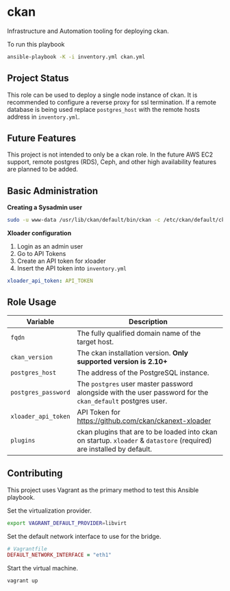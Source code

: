 # ckan
Infrastructure and Automation tooling for deploying ckan.

To run this playbook

```bash
ansible-playbook -K -i inventory.yml ckan.yml
```

## Project Status

This role can be used to deploy a single node instance of ckan. It is recommended to configure a reverse proxy for ssl termination. If a remote database is being used replace `postgres_host` with the remote hosts address in `inventory.yml`.

## Future Features

This project is not intended to only be a ckan role. In the future AWS EC2 support, remote postgres (RDS), Ceph,  and other high availability features are planned to be added.

## Basic Administration
**Creating a Sysadmin user**
```bash
sudo -u www-data /usr/lib/ckan/default/bin/ckan -c /etc/ckan/default/ckan.ini sysadmin add admin name=admin
```
**Xloader configuration**
1. Login as an admin user
1. Go to API Tokens
1. Create an API token for xloader
2. Insert the API token into `inventory.yml`
```yml
xloader_api_token: API_TOKEN
```

## Role Usage
| Variable            | Description                                                                                                |
| ------------------- | ---------------------------------------------------------------------------------------------------------- |
| `fqdn` | The fully qualified domain name of the target host.                                                                     |
| `ckan_version` | The ckan installation version. **Only supported version is 2.10+**                                              |
| `postgres_host` | The address of the PostgreSQL instance.                                                                        |
| `postgres_password` | The `postgres` user master password alongside with the user password for the `ckan_default` postgres user. |
| `xloader_api_token` | API Token for https://github.com/ckan/ckanext-xloader                                                      |
| `plugins` | ckan plugins that are to be loaded into ckan on startup. `xloader` & `datastore` (required) are installed by default.|

## Contributing

This project uses Vagrant as the primary method to test this Ansible playbook.

Set the virtualization provider.
```bash
export VAGRANT_DEFAULT_PROVIDER=libvirt
```
Set the default network interface to use for the bridge.
```ruby
# Vagrantfile
DEFAULT_NETWORK_INTERFACE = "eth1"
```
Start the virtual machine.
```bash
vagrant up
```

